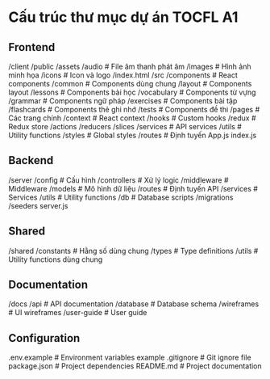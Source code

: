 # Cấu trúc thư mục dự án TOCFL A1

## Frontend
/client
  /public
    /assets
      /audio      # File âm thanh phát âm
      /images     # Hình ảnh minh họa
      /icons      # Icon và logo
    /index.html
  /src
    /components   # React components
      /common     # Components dùng chung
      /layout     # Components layout
      /lessons    # Components bài học
      /vocabulary # Components từ vựng
      /grammar    # Components ngữ pháp
      /exercises  # Components bài tập
      /flashcards # Components thẻ ghi nhớ
      /tests      # Components đề thi
    /pages        # Các trang chính
    /context      # React context
    /hooks        # Custom hooks
    /redux        # Redux store
      /actions
      /reducers
      /slices
    /services     # API services
    /utils        # Utility functions
    /styles       # Global styles
    /routes       # Định tuyến
    App.js
    index.js

## Backend
/server
  /config        # Cấu hình
  /controllers   # Xử lý logic
  /middleware    # Middleware
  /models        # Mô hình dữ liệu
  /routes        # Định tuyến API
  /services      # Services
  /utils         # Utility functions
  /db            # Database scripts
    /migrations
    /seeders
  server.js

## Shared
/shared
  /constants     # Hằng số dùng chung
  /types         # Type definitions
  /utils         # Utility functions dùng chung

## Documentation
/docs
  /api           # API documentation
  /database      # Database schema
  /wireframes    # UI wireframes
  /user-guide    # User guide

## Configuration
.env.example     # Environment variables example
.gitignore       # Git ignore file
package.json     # Project dependencies
README.md        # Project documentation 